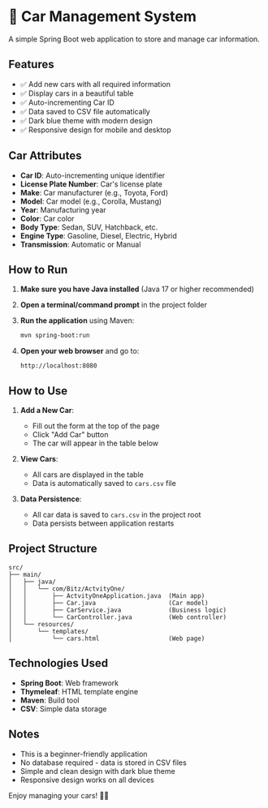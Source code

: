 # 🚗 Car Management System

A simple Spring Boot web application to store and manage car information.

## Features

- ✅ Add new cars with all required information
- ✅ Display cars in a beautiful table
- ✅ Auto-incrementing Car ID
- ✅ Data saved to CSV file automatically
- ✅ Dark blue theme with modern design
- ✅ Responsive design for mobile and desktop

## Car Attributes

- **Car ID**: Auto-incrementing unique identifier
- **License Plate Number**: Car's license plate
- **Make**: Car manufacturer (e.g., Toyota, Ford)
- **Model**: Car model (e.g., Corolla, Mustang)
- **Year**: Manufacturing year
- **Color**: Car color
- **Body Type**: Sedan, SUV, Hatchback, etc.
- **Engine Type**: Gasoline, Diesel, Electric, Hybrid
- **Transmission**: Automatic or Manual

## How to Run

1. **Make sure you have Java installed** (Java 17 or higher recommended)

2. **Open a terminal/command prompt** in the project folder

3. **Run the application** using Maven:
   ```bash
   mvn spring-boot:run
   ```

4. **Open your web browser** and go to:
   ```
   http://localhost:8080
   ```

## How to Use

1. **Add a New Car**:
   - Fill out the form at the top of the page
   - Click "Add Car" button
   - The car will appear in the table below

2. **View Cars**:
   - All cars are displayed in the table
   - Data is automatically saved to `cars.csv` file

3. **Data Persistence**:
   - All car data is saved to `cars.csv` in the project root
   - Data persists between application restarts

## Project Structure

```
src/
├── main/
│   ├── java/
│   │   └── com/Bitz/ActvityOne/
│   │       ├── ActvityOneApplication.java  (Main app)
│   │       ├── Car.java                    (Car model)
│   │       ├── CarService.java             (Business logic)
│   │       └── CarController.java          (Web controller)
│   └── resources/
│       └── templates/
│           └── cars.html                   (Web page)
```

## Technologies Used

- **Spring Boot**: Web framework
- **Thymeleaf**: HTML template engine
- **Maven**: Build tool
- **CSV**: Simple data storage

## Notes

- This is a beginner-friendly application
- No database required - data is stored in CSV files
- Simple and clean design with dark blue theme
- Responsive design works on all devices

Enjoy managing your cars! 🚗✨


